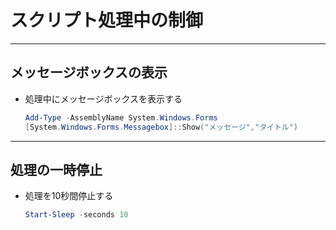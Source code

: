 # スクリプト処理中の制御

---

## メッセージボックスの表示

* 処理中にメッセージボックスを表示する

  ```PowerShell
  Add-Type -AssemblyName System.Windows.Forms
  [System.Windows.Forms.Messagebox]::Show("メッセージ","タイトル")
  ```

---

## 処理の一時停止

* 処理を10秒間停止する

  ```PowerShell
  Start-Sleep -seconds 10
  ```
